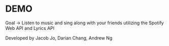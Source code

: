 # DEMO

Goal -> Listen to music and sing along with your friends utilizing the Spotify Web API and Lyrics API

Developed by Jacob Jo, Darian Chang, Andrew Ng
